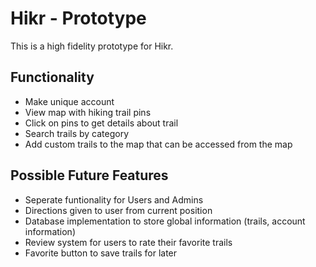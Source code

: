 # Hikr - Prototype
This is a high fidelity prototype for Hikr. 
## Functionality 
  - Make unique account
  - View map with hiking trail pins
  - Click on pins to get details about trail
  - Search trails by category
  - Add custom trails to the map that can be accessed from the map
 ## Possible Future Features
 - Seperate funtionality for Users and Admins
 - Directions given to user from current position
 - Database implementation to store global information (trails, account information)
 - Review system for users to rate their favorite trails
 - Favorite button to save trails for later
